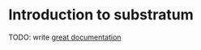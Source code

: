 # Introduction to substratum

TODO: write [great documentation](http://jacobian.org/writing/what-to-write/)
